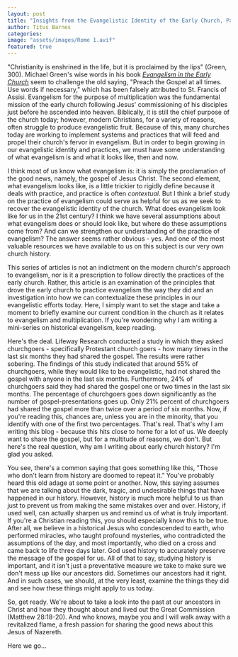 ```yaml
---
layout: post
title: "Insights from the Evangelistic Identity of the Early Church, Part 1"
author: Titus Barnes
categories:
image: "assets/images/Rome 1.avif"
featured: true
---
```


"Christianity is enshrined in the life, but it is proclaimed by the lips" (Green, 300). Michael Green's wise words in his book [_Evangelism in the Early Church_](https://www.amazon.com/Evangelism-Early-Church-Michael-Green/dp/0802827683/ref=sr_1_1?crid=3RDCI4BALEHVC&dib=eyJ2IjoiMSJ9.aSaBfIh7586dWzxpOnNhHxY2dCjlN552akKWqhks3exWQUvYHJvrXuS178Xl1FrJ5MOB644mXwijDwrww1ktBFFiZ0Sp_nhnzvub2DWeNI5dviL2xzxn7tpOGXzNYK64VZJqR2a1WC8YRbju1-jJ3XZ7s_JMwyIjIfgXK4-3QCgBC5BjOKjI8wLjWcviF9v6AB3wxikGQaDZdElUoKOwl0tinPHBxRnDjI0HRVvT8Ek.o9WbTFszofayhkcShV_EKKJEspIjNYvoLOw9TAHY8fQ&dib_tag=se&keywords=evangelism+in+the+early+church&qid=1720812665&s=books&sprefix=evangelism+in+the+early+church%2Cstripbooks%2C83&sr=1-1) seem to challenge the old saying, "Preach the Gospel at all times. Use words if necessary," which has been falsely attributed to St. Francis of Assisi. Evangelism for the purpose of multiplication was the fundamental mission of the early church following Jesus' commissioning of his disciples just before he ascended into heaven. Biblically, it is still the chief purpose of the church today; however, modern Christians, for a variety of reasons, often struggle to produce evangelistic fruit. Because of this, many churches today are working to implement systems and practices that will feed and propel their church's fervor in evangelism. But in order to begin growing in our evangelistic identity and practices, we must have some understanding of what evangelism is and what it looks like, then and now.

I think most of us know what evangelism is: it is simply the proclamation of the good news, namely, the gospel of Jesus Christ. The second element, what evangelism looks like, is a little trickier to rigidly define because it deals with practice, and practice is often _contextual_. But I think a brief study on the practice of evangelism could serve as helpful for us as we seek to recover the evangelistic identity of the church. What does evangelism look like for us in the 21st century? I think we have several assumptions about what evangelism does or should look like, but where do these assumptions come from? And can we strengthen our understanding of the practice of evangelism? The answer seems rather obvious - yes. And one of the most valuable resources we have available to us on this subject is our very own church history.

This series of articles is not an indictment on the modern church's approach to evangelism, nor is it a prescription to follow directly the practices of the early church. Rather, this article is an examination of the principles that drove the early church to practice evangelism the way they did and an investigation into how we can contextualize these principles in our evangelistic efforts today. Here, I simply want to set the stage and take a moment to briefly examine our current condition in the church as it relates to evangelism and multiplication. If you're wondering why I am writing a mini-series on historical evangelism, keep reading.

Here's the deal. Lifeway Research conducted a study in which they asked churchgoers - specifically Protestant church goers - how many times in the last six months they had shared the gospel. The results were rather sobering. The findings of this study indicated that around 55% of churchgoers, while they would like to be evangelistic, had not shared the gospel with anyone in the last six months. Furthermore, 24% of churchgoers said they had shared the gospel one or two times in the last six months. The percentage of churchgoers goes down significantly as the number of gospel-presentations goes up. Only 21% percent of churchgoers had shared the gospel more than twice over a period of six months. Now, if you're reading this, chances are, unless you are in the minority, that you identify with one of the first two percentages. That's real. That's why I am writing this blog - because this hits close to home for a lot of us. We deeply want to share the gospel, but for a multitude of reasons, we don't.  But here's the real question, why am I writing about early church history? I'm glad you asked.

You see, there's a common saying that goes something like this, "Those who don't learn from history are doomed to repeat it." You've probably heard this old adage at some point or another. Now, this saying assumes that we are talking about the dark, tragic, and undesirable things that have happened in our history. However, history is much more helpful to us than just to prevent us from making the same mistakes over and over. History, if used well, can actually sharpen us and remind us of what is truly important. If you're a Christian reading this, you should especially know this to be true. After all, we believe in a historical Jesus who condescended to earth, who performed miracles, who taught profound mysteries, who contradicted the assumptions of the day, and most importantly, who died on a cross and came back to life three days later. God used history to accurately preserve the message of the gospel for us. All of that to say, studying history is important, and it isn't just a preventative measure we take to make sure we don't mess up like our ancestors did. Sometimes our ancestors had it right. And in such cases, we should, at the very least, examine the things they did and see how these things might apply to us today.

So, get ready. We're about to take a look into the past at our ancestors in Christ and how they thought about and lived out the Great Commission (Matthew 28:18-20). And who knows, maybe you and I will walk away with a revitalized flame, a fresh passion for sharing the good news about this Jesus of Nazereth. 

Here we go...